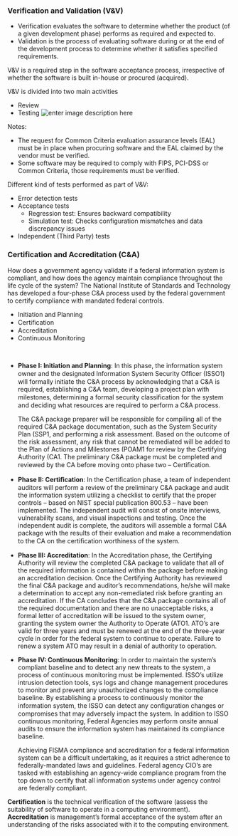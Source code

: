### Verification and Validation (V&V)
- Verification evaluates the software to determine whether the product (of a given development phase) performs as required and expected to.
- Validation is the process of evaluating software during or at the end of the development process to determine whether it satisfies specified requirements.

V&V is a required step in the software acceptance process, irrespective of whether the software is built in-house or procured (acquired).

V&V is divided into two main activities 
- Review 
- Testing
![enter image description here](https://lh3.googleusercontent.com/cyWPtivhDEBkgWDSIf2dm5wDXdz9zZ9SlqgmvQYdMQzJyeuHmw2elbjf8WU1N7mRmAwzTHbvY9w8lA)

Notes:
- The request for Common Criteria evaluation assurance levels (EAL) must be in place when procuring software and the EAL claimed by the vendor must be verified.
- Some software may be required to comply with FIPS, PCI-DSS or Common Criteria, those requirements must be verified.

Different kind of tests performed as part of V&V:
- Error detection tests
- Acceptance tests 
	- Regression test: Ensures backward compatibility
	- Simulation test: Checks configuration mismatches and data discrepancy issues
- Independent (Third Party) tests

### Certification and Accreditation (C&A)
How does a government agency validate if a federal information system is compliant, and how does the agency maintain compliance throughout the life cycle of the system? The National Institute of Standards and Technology has developed a four-phase C&A process used by the federal government to certify compliance with mandated federal controls.

-   Initiation and Planning
-   Certiﬁcation
-   Accreditation
-   Continuous Monitoring

<br>

- **Phase I: Initiation and Planning**: In this phase, the information system owner and the designated Information System Security Ofﬁcer (ISSO1) will formally initiate the C&A process by acknowledging that a C&A is required, establishing a C&A team, developing a project plan with milestones, determining a formal security classiﬁcation for the system and deciding what resources are required to perform a C&A process. 

	The C&A package preparer will be responsible for compiling all of the required C&A package documentation, such as the System Security Plan (SSP1, and performing a risk assessment. Based on the outcome of the risk assessment, any risk that cannot be remediated will be added to the Plan of Actions and Milestones (POAM1 for review by the Certifying Authority (CA1. The preliminary C&A package must be completed and reviewed by the CA before moving onto phase two – Certiﬁcation.

- **Phase II: Certiﬁcation**: In the Certiﬁcation phase, a team of independent auditors will perform a review of the preliminary C&A package and audit the information system utilizing a checklist to certify that the proper controls – based on NIST special publication 800.53 – have been implemented. The independent audit will consist of onsite interviews, vulnerability scans, and visual inspections and testing. Once the independent audit is complete, the auditors will assemble a formal C&A package with the results of their evaluation and make a recommendation to the CA on the certiﬁcation worthiness of the system.

- **Phase III: Accreditation**: In the Accreditation phase, the Certifying Authority will review the completed C&A package to validate that all of the required information is contained within the package before making an accreditation decision. Once the Certifying Authority has reviewed the final C&A package and auditor’s recommendations, he/she will make a determination to accept any non-remediated risk before granting an accreditation. If the CA concludes that the C&A package contains all of the required documentation and there are no unacceptable risks, a formal letter of accreditation will be issued to the system owner, granting the system owner the Authority to Operate (ATO1. ATO’s are valid for three years and must be renewed at the end of the three-year cycle in order for the federal system to continue to operate. Failure to renew a system ATO may result in a denial of authority to operation.

- **Phase IV: Continuous Monitoring**: In order to maintain the system’s compliant baseline and to detect any new threats to the system, a process of continuous monitoring must be implemented. ISSO’s utilize intrusion detection tools, sys logs and change management procedures to monitor and prevent any unauthorized changes to the compliance baseline. By establishing a process to continuously monitor the information system, the ISSO can detect any conﬁguration changes or compromises that may adversely impact the system. In addition to ISSO continuous monitoring, Federal Agencies may perform onsite annual audits to ensure the information system has maintained its compliance baseline.

	Achieving FISMA compliance and accreditation for a federal information system can be a difficult undertaking, as it requires a strict adherence to federally-mandated laws and guidelines. Federal agency CIO’s are tasked with establishing an agency-wide compliance program from the top down to certify that all information systems under agency control are federally compliant.


**Certification** is the technical verification of the software (assess the suitability of software to operate in a computing environment).  
**Accreditation** is management’s formal acceptance of the system after an understanding of the risks associated with it to the computing environment.


<!--stackedit_data:
eyJoaXN0b3J5IjpbODExNzg1NjczLDE2OTQyOTIyNzAsMTY3NT
I1NTQzMiwtMTM2MDkwNzk0NCwtNjYwOTMzMDk0LC0zNzA2OTc2
NTMsLTk5MTY0NTMyOCwtNzkzMTU4MDIzLC0yMDk4ODQ4MTA5LC
00NDc1NzEyNzldfQ==
-->